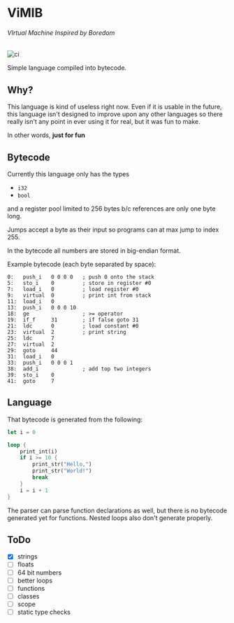 # ViMIB 
###### *VIrtual Machine Inspired by Boredom*
![ci]

Simple language compiled into bytecode.

## Why?
This language is kind of useless right now.  Even if it is usable in the future,
this language isn't designed to improve upon any other languages so there really
isn't any point in ever using it for real, but it was fun to make.

In other words, **just for fun**

## Bytecode
Currently this language only has the types
 * `i32`
 * `bool`

and a register pool limited to 256 bytes b/c references are only one byte long.

Jumps accept a byte as their input so programs can at max jump to index 255.

In the bytecode all numbers are stored in big-endian format.

Example bytecode (each byte separated by space):
```assembly
0:   push_i   0 0 0 0   ; push 0 onto the stack
5:   sto_i    0         ; store in register #0
7:   load_i   0         ; load register #0
9:   virtual  0         ; print int from stack
11:  load_i   0
13:  push_i   0 0 0 10
18:  ge                 ; >= operator
19:  if_f     31        ; if false goto 31
21:  ldc      0         ; load constant #0
23:  virtual  2         ; print string
25:  ldc      7
27:  virtual  2
29:  goto     44
31:  load_i   0
33:  push_i   0 0 0 1
38:  add_i              ; add top two integers
39:  sto_i    0
41:  goto     7
```

## Language

That bytecode is generated from the following:
```rust
let i = 0

loop {
    print_int(i)
    if i >= 10 {
        print_str("Hello,")
        print_str("World!")
        break
    }
    i = i + 1
}
```
The parser can parse function declarations as well, but there is no bytecode generated yet for functions.  Nested loops also don't generate properly.

## ToDo
 - [x] strings
 - [ ] floats
 - [ ] 64 bit numbers
 - [ ] better loops
 - [ ] functions
 - [ ] classes
 - [ ] scope
 - [ ] static type checks

[ci]: https://github.com/zacklukem/vimib/workflows/Continuous%20Integration/badge.svg